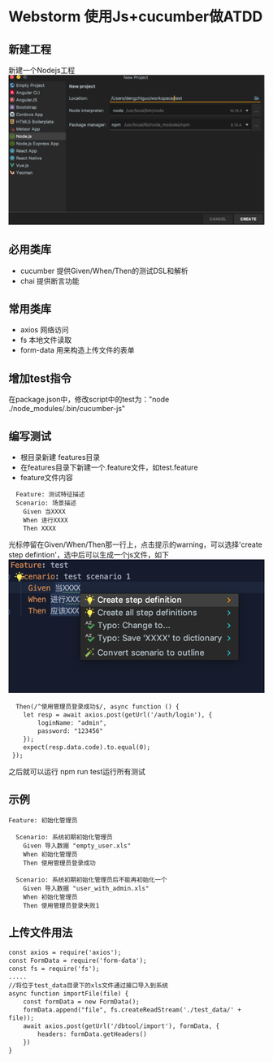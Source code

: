 # Webstorm 使用Js+cucumber做ATDD
## 新建工程
  新建一个Nodejs工程
  ![](images/create_project.png)
## 必用类库
- cucumber 提供Given/When/Then的测试DSL和解析
- chai 提供断言功能

## 常用类库
- axios 网络访问
- fs 本地文件读取
- form-data 用来构造上传文件的表单

## 增加test指令
在package.json中，修改script中的test为："node ./node_modules/.bin/cucumber-js"
## 编写测试
- 根目录新建 features目录
- 在features目录下新建一个.feature文件，如test.feature
- feature文件内容
```
  Feature: 测试特征描述
  Scenario: 场景描述
    Given 当XXXX
    When 进行XXXX
    Then XXXX
```
  光标停留在Given/When/Then那一行上，点击提示的warning，可以选择'create step defintion'，选中后可以生成一个js文件，如下
  ![](images/create_step.png)
```
  Then(/^使用管理员登录成功$/, async function () {
    let resp = await axios.post(getUrl('/auth/login'), {
        loginName: "admin",
        password: "123456"
    });
    expect(resp.data.code).to.equal(0);
 });
```
 之后就可以运行 npm run test运行所有测试
## 示例
```
Feature: 初始化管理员

  Scenario: 系统初期初始化管理员
    Given 导入数据 "empty_user.xls"
    When 初始化管理员
    Then 使用管理员登录成功

  Scenario: 系统初期初始化管理员后不能再初始化一个
    Given 导入数据 "user_with_admin.xls"
    When 初始化管理员
    Then 使用管理员登录失败1
```
## 上传文件用法
```
const axios = require('axios');
const FormData = require('form-data');
const fs = require('fs');
.....
//将位于test_data目录下的xls文件通过接口导入到系统
async function importFile(file) {
    const formData = new FormData();
    formData.append("file", fs.createReadStream('./test_data/' + file));
    await axios.post(getUrl('/dbtool/import'), formData, {
        headers: formData.getHeaders()
    })
}
```
